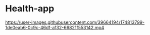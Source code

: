 # Health-app

https://user-images.githubusercontent.com/39664194/174813799-1de0eab6-0c9c-46df-a132-66821f553142.mp4
